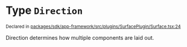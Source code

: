 # Type `Direction`
<sub>Declared in [packages/sdk/app-framework/src/plugins/SurfacePlugin/Surface.tsx:24](https://github.com/dxos/dxos/blob/a81c792ef/packages/sdk/app-framework/src/plugins/SurfacePlugin/Surface.tsx#L24)</sub>


Direction determines how multiple components are laid out.



